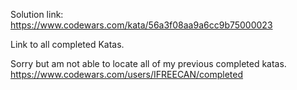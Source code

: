 
Solution link:
https://www.codewars.com/kata/56a3f08aa9a6cc9b75000023


Link to all completed Katas.

Sorry but am not able to locate all of my previous completed katas.
https://www.codewars.com/users/IFREECAN/completed
